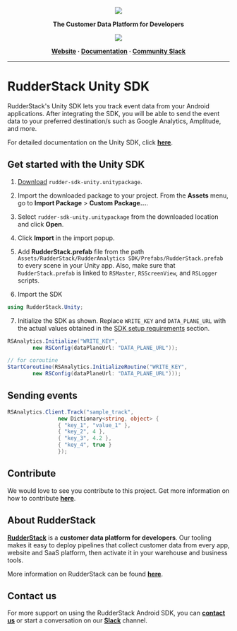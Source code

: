 <p align="center">
  <a href="https://rudderstack.com/">
    <img src="https://user-images.githubusercontent.com/59817155/121357083-1c571300-c94f-11eb-8cc7-ce6df13855c9.png">
  </a>
</p>

<p align="center"><b>The Customer Data Platform for Developers</b></p>

<p align="center">
  <a href="https://search.maven.org/search?q=g:%22com.rudderstack.android.sdk%22%20AND%20a:%22core%22">
    <img src="https://img.shields.io/maven-central/v/com.rudderstack.android.sdk/core.svg?label=Maven%20Central">
    </a>
</p>

<p align="center">
  <b>
    <a href="https://rudderstack.com">Website</a>
    ·
    <a href="https://rudderstack.com/docs/stream-sources/rudderstack-sdk-integration-guides/rudderstack-android-sdk/">Documentation</a>
    ·
    <a href="https://rudderstack.com/join-rudderstack-slack-community">Community Slack</a>
  </b>
</p>

---


# RudderStack Unity SDK

RudderStack's Unity SDK lets you track event data from your Android applications. After integrating the SDK, you will be able to send the event data to your preferred destination/s such as Google Analytics, Amplitude, and more.

For detailed documentation on the Unity SDK, click [**here**](https://www.rudderstack.com/docs/sources/event-streams/sdks/rudderstack-unity-sdk/v2/).

## Get started with the Unity SDK

1. [Download](https://github.com/rudderlabs/rudder-sdk-unity-v2/releases) `rudder-sdk-unity.unitypackage`.

2. Import the downloaded package to your project. From the **Assets** menu, go to **Import Package**  > **Custom Package...**.

3. Select `rudder-sdk-unity.unitypackage` from the downloaded location and click **Open**.

4. Click **Import** in the import popup.

5. Add **RudderStack.prefab** file from the path `Assets/RudderStack/RudderAnalytics SDK/Prefabs/RudderStack.prefab` to every scene in your Unity app. Also, make sure that `RudderStack.prefab` is linked to `RSMaster`, `RSScreenView`, and `RSLogger` scripts.

6. Import the SDK
```csharp
using RudderStack.Unity;
```

7. Initialize the SDK as shown. Replace `WRITE_KEY` and `DATA_PLANE_URL` with the actual values obtained in the [SDK setup requirements](#sdk-setup-requirements) section.
```csharp
RSAnalytics.Initialize("WRITE_KEY",
		new RSConfig(dataPlaneUrl: "DATA_PLANE_URL"));

// for coroutine
StartCoroutine(RSAnalytics.InitializeRoutine("WRITE_KEY",
		new RSConfig(dataPlaneUrl: "DATA_PLANE_URL")));
```

## Sending events
```csharp
RSAnalytics.Client.Track("sample_track",
                new Dictionary<string, object> {
                { "key_1", "value_1" },
                { "key_2", 4 },
                { "key_3", 4.2 },
                { "key_4", true }
                });
```

## Contribute

We would love to see you contribute to this project. Get more information on how to contribute [**here**](./CONTRIBUTING.md).

## About RudderStack

[**RudderStack**](https://rudderstack.com/) is a **customer data platform for developers**. Our tooling makes it easy to deploy pipelines that collect customer data from every app, website and SaaS platform, then activate it in your warehouse and business tools.

More information on RudderStack can be found [**here**](https://github.com/rudderlabs/rudder-server).

## Contact us

For more support on using the RudderStack Android SDK, you can [**contact us**](https://rudderstack.com/contact/) or start a conversation on our [**Slack**](https://rudderstack.com/join-rudderstack-slack-community) channel.

